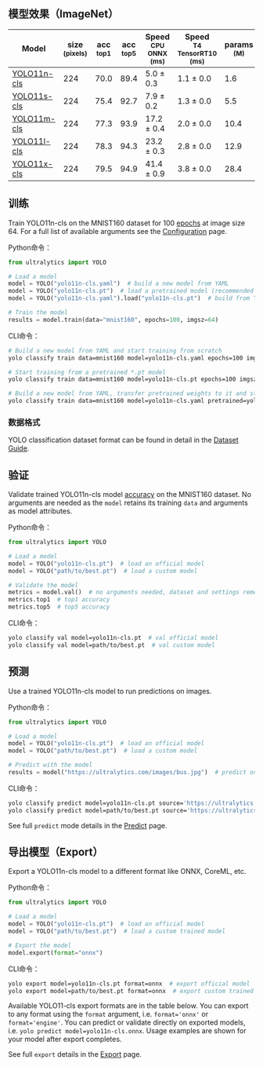 ## 模型效果（ImageNet）

| Model                                                                                        | size<br><sup>(pixels) | acc<br><sup>top1 | acc<br><sup>top5 | Speed<br><sup>CPU ONNX<br>(ms) | Speed<br><sup>T4 TensorRT10<br>(ms) | params<br><sup>(M) | FLOPs<br><sup>(B) at 640 |
| -------------------------------------------------------------------------------------------- | --------------------- | ---------------- | ---------------- | ------------------------------ | ----------------------------------- | ------------------ | ------------------------ |
| [YOLO11n-cls](https://github.com/ultralytics/assets/releases/download/v8.3.0/yolo11n-cls.pt) | 224                   | 70.0             | 89.4             | 5.0 ± 0.3                      | 1.1 ± 0.0                           | 1.6                | 3.3                      |
| [YOLO11s-cls](https://github.com/ultralytics/assets/releases/download/v8.3.0/yolo11s-cls.pt) | 224                   | 75.4             | 92.7             | 7.9 ± 0.2                      | 1.3 ± 0.0                           | 5.5                | 12.1                     |
| [YOLO11m-cls](https://github.com/ultralytics/assets/releases/download/v8.3.0/yolo11m-cls.pt) | 224                   | 77.3             | 93.9             | 17.2 ± 0.4                     | 2.0 ± 0.0                           | 10.4               | 39.3                     |
| [YOLO11l-cls](https://github.com/ultralytics/assets/releases/download/v8.3.0/yolo11l-cls.pt) | 224                   | 78.3             | 94.3             | 23.2 ± 0.3                     | 2.8 ± 0.0                           | 12.9               | 49.4                     |
| [YOLO11x-cls](https://github.com/ultralytics/assets/releases/download/v8.3.0/yolo11x-cls.pt) | 224                   | 79.5             | 94.9             | 41.4 ± 0.9                     | 3.8 ± 0.0                           | 28.4               | 110.4                    |

## 训练

Train YOLO11n-cls on the MNIST160 dataset for 100 [epochs](https://www.ultralytics.com/glossary/epoch) at image size 64. For a full list of available arguments see the [Configuration](../usage/cfg.md) page.


Python命令：

```python
from ultralytics import YOLO

# Load a model
model = YOLO("yolo11n-cls.yaml")  # build a new model from YAML
model = YOLO("yolo11n-cls.pt")  # load a pretrained model (recommended for training)
model = YOLO("yolo11n-cls.yaml").load("yolo11n-cls.pt")  # build from YAML and transfer weights

# Train the model
results = model.train(data="mnist160", epochs=100, imgsz=64)
```

CLI命令：

```bash
# Build a new model from YAML and start training from scratch
yolo classify train data=mnist160 model=yolo11n-cls.yaml epochs=100 imgsz=64

# Start training from a pretrained *.pt model
yolo classify train data=mnist160 model=yolo11n-cls.pt epochs=100 imgsz=64

# Build a new model from YAML, transfer pretrained weights to it and start training
yolo classify train data=mnist160 model=yolo11n-cls.yaml pretrained=yolo11n-cls.pt epochs=100 imgsz=64
```

### 数据格式

YOLO classification dataset format can be found in detail in the [Dataset Guide](../../docs/en/datasets/classify/index.md).

## 验证 

Validate trained YOLO11n-cls model [accuracy](https://www.ultralytics.com/glossary/accuracy) on the MNIST160 dataset. No arguments are needed as the `model` retains its training `data` and arguments as model attributes.

Python命令：

```python
from ultralytics import YOLO

# Load a model
model = YOLO("yolo11n-cls.pt")  # load an official model
model = YOLO("path/to/best.pt")  # load a custom model

# Validate the model
metrics = model.val()  # no arguments needed, dataset and settings remembered
metrics.top1  # top1 accuracy
metrics.top5  # top5 accuracy
```


CLI命令：
```bash
yolo classify val model=yolo11n-cls.pt  # val official model
yolo classify val model=path/to/best.pt  # val custom model
```

## 预测

Use a trained YOLO11n-cls model to run predictions on images.

Python命令：

```python
from ultralytics import YOLO

# Load a model
model = YOLO("yolo11n-cls.pt")  # load an official model
model = YOLO("path/to/best.pt")  # load a custom model

# Predict with the model
results = model("https://ultralytics.com/images/bus.jpg")  # predict on an image
```

CLI命令：

```bash
yolo classify predict model=yolo11n-cls.pt source='https://ultralytics.com/images/bus.jpg'  # predict with official model
yolo classify predict model=path/to/best.pt source='https://ultralytics.com/images/bus.jpg'  # predict with custom model
```

See full `predict` mode details in the [Predict](../modes/predict.md) page.

## 导出模型（Export）

Export a YOLO11n-cls model to a different format like ONNX, CoreML, etc.

Python命令：

```python
from ultralytics import YOLO

# Load a model
model = YOLO("yolo11n-cls.pt")  # load an official model
model = YOLO("path/to/best.pt")  # load a custom trained model

# Export the model
model.export(format="onnx")
```

CLI命令：

```bash
yolo export model=yolo11n-cls.pt format=onnx  # export official model
yolo export model=path/to/best.pt format=onnx  # export custom trained model
```

Available YOLO11-cls export formats are in the table below. You can export to any format using the `format` argument, i.e. `format='onnx'` or `format='engine'`. You can predict or validate directly on exported models, i.e. `yolo predict model=yolo11n-cls.onnx`. Usage examples are shown for your model after export completes.

See full `export` details in the [Export](../../docs/en/modes/export.md) page.

